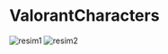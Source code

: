 # ValorantCharacters

![resim1](https://github.com/enpi98/ValorantCharacters/assets/78656126/85caeeaf-f944-432a-9958-c90058a72692)
![resim2](https://github.com/enpi98/ValorantCharacters/assets/78656126/2bf868d8-add4-4180-bbfa-55f698f4020f)
